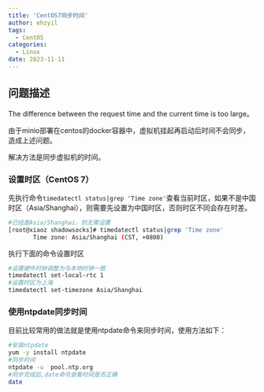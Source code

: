 ```yaml
---
title: 'CentOS7同步时间'
author: ehzyil
tags:
  - CentOS
categories:
  - Linux
date: 2023-11-11
---
```


## 问题描述

The difference between the request time and the current time is too large。

由于minio部署在centos的docker容器中，虚拟机挂起再启动后时间不会同步，造成上述问题。

解决方法是同步虚拟机的时间。

### 设置时区（CentOS 7）

先执行命令`timedatectl status|grep 'Time zone'`查看当前时区，如果不是中国时区（Asia/Shanghai），则需要先设置为中国时区，否则时区不同会存在时差。

```bash
#已经是Asia/Shanghai，则无需设置
[root@xiaoz shadowsocks]# timedatectl status|grep 'Time zone'
       Time zone: Asia/Shanghai (CST, +0800)
```

执行下面的命令设置时区

```bash
#设置硬件时钟调整为与本地时钟一致
timedatectl set-local-rtc 1
#设置时区为上海
timedatectl set-timezone Asia/Shanghai
```

### 使用ntpdate同步时间

目前比较常用的做法就是使用ntpdate命令来同步时间，使用方法如下：

```bash
#安装ntpdate
yum -y install ntpdate
#同步时间
ntpdate -u  pool.ntp.org
#同步完成后,date命令查看时间是否正确
date
```